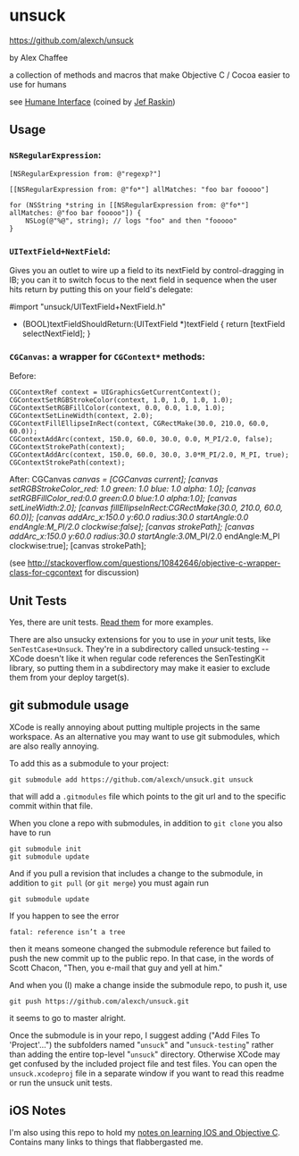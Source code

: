 # unsuck

<https://github.com/alexch/unsuck>

by Alex Chaffee

a collection of methods and macros that make Objective C / Cocoa easier to use for humans

see [Humane Interface](http://martinfowler.com/bliki/HumaneInterface.html) (coined by [Jef Raskin](http://en.wikipedia.org/wiki/The_Humane_Interface))

## Usage

### `NSRegularExpression`:

    [NSRegularExpression from: @"regexp?"]

    [[NSRegularExpression from: @"fo*"] allMatches: "foo bar fooooo"]

    for (NSString *string in [[NSRegularExpression from: @"fo*"] allMatches: @"foo bar fooooo"]) {
        NSLog(@"%@", string); // logs "foo" and then "fooooo"
    }

### `UITextField+NextField`:

Gives you an outlet to wire up a field to its nextField by control-dragging in IB; you can it to switch focus to the next field in sequence when the user hits return by putting this on your field's delegate:

   #import "unsuck/UITextField+NextField.h"

   - (BOOL)textFieldShouldReturn:(UITextField *)textField
   {
     return [textField selectNextField];
   }

### `CGCanvas`: a wrapper for `CGContext*` methods:

Before:

    CGContextRef context = UIGraphicsGetCurrentContext();
	CGContextSetRGBStrokeColor(context, 1.0, 1.0, 1.0, 1.0);
	CGContextSetRGBFillColor(context, 0.0, 0.0, 1.0, 1.0);
	CGContextSetLineWidth(context, 2.0);
	CGContextFillEllipseInRect(context, CGRectMake(30.0, 210.0, 60.0, 60.0));
	CGContextAddArc(context, 150.0, 60.0, 30.0, 0.0, M_PI/2.0, false);
	CGContextStrokePath(context);
	CGContextAddArc(context, 150.0, 60.0, 30.0, 3.0*M_PI/2.0, M_PI, true);
	CGContextStrokePath(context);

After:
    CGCanvas *canvas = [CGCanvas current];
	[canvas setRGBStrokeColor_red: 1.0 green: 1.0 blue: 1.0 alpha: 1.0];
    [canvas setRGBFillColor_red:0.0 green:0.0 blue:1.0 alpha:1.0];
    [canvas setLineWidth:2.0];
    [canvas fillEllipseInRect:CGRectMake(30.0, 210.0, 60.0, 60.0)];
    [canvas addArc_x:150.0 y:60.0 radius:30.0 startAngle:0.0 endAngle:M_PI/2.0 clockwise:false];
    [canvas strokePath];
    [canvas addArc_x:150.0 y:60.0 radius:30.0 startAngle:3.0*M_PI/2.0 endAngle:M_PI clockwise:true];
    [canvas strokePath];

(see <http://stackoverflow.com/questions/10842646/objective-c-wrapper-class-for-cgcontext> for discussion)

## Unit Tests

Yes, there are unit tests. [Read them](unsuckTests/) for more examples.

There are also unsucky extensions for you to use in *your* unit tests, like `SenTestCase+Unsuck`. They're in a subdirectory called unsuck-testing -- XCode doesn't like it when regular code references the SenTestingKit library, so putting them in a subdirectory may make it easier to exclude them from your deploy target(s).

## git submodule usage

XCode is really annoying about putting multiple projects in the same workspace. As an alternative you may want to use git submodules, which are also really annoying.

To add this as a submodule to your project:

    git submodule add https://github.com/alexch/unsuck.git unsuck

that will add a `.gitmodules` file which points to the git url and to the specific commit within that file.

When you clone a repo with submodules, in addition to `git clone` you also have to run

    git submodule init
    git submodule update

And if you pull a revision that includes a change to the submodule, in addition to `git pull` (or `git merge`) you must again run

    git submodule update

If you happen to see the error

    fatal: reference isn’t a tree

then it means someone changed the submodule reference but failed to push the new commit up to the public repo. In that case, in the words of Scott Chacon, "Then, you e-mail that guy and yell at him."

And when you (I) make a change inside the submodule repo, to push it, use

    git push https://github.com/alexch/unsuck.git

it seems to go to master alright.

Once the submodule is in your repo, I suggest adding ("Add Files To 'Project'...") the subfolders named "`unsuck`" and "`unsuck-testing`" rather than adding the entire top-level "`unsuck`" directory. Otherwise XCode may get confused by the included project file and test files. You can open the `unsuck.xcodeproj` file in a separate window if you want to read this readme or run the unsuck unit tests.

## iOS Notes

I'm also using this repo to hold my [notes on learning IOS and Objective C](ios-notes.md). Contains many links to things that flabbergasted me.
